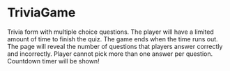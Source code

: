 # TriviaGame
Trivia form with multiple choice questions.
The player will have a limited amount of time to finish the quiz.
The game ends when the time runs out. The page will reveal the number of questions that players answer correctly and incorrectly.
Player cannot pick more than one answer per question.
Countdown timer will be shown!
